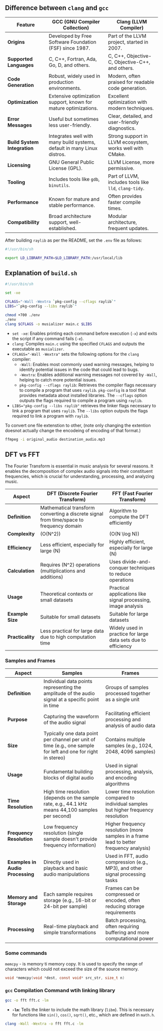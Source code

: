 ## Difference between `clang` and `gcc`

| Feature                    | GCC (GNU Compiler Collection)                               | Clang (LLVM Compiler)                                   |
|----------------------------|-------------------------------------------------------------|----------------------------------------------------------|
| **Origins**                | Developed by Free Software Foundation (FSF) since 1987.    | Part of the LLVM project, started in 2007.              |
| **Supported Languages**    | C, C++, Fortran, Ada, Go, D, and others.                    | C, C++, Objective-C, Objective-C++, and others.         |
| **Code Generation**        | Robust, widely used in production environments.             | Modern, often praised for readable code generation.     |
| **Optimization**           | Extensive optimization support, known for mature optimizations. | Excellent optimization with modern techniques.          |
| **Error Messages**         | Useful but sometimes less user-friendly.                    | Clear, detailed, and user-friendly diagnostics.          |
| **Build System Integration** | Integrates well with many build systems, default in many Linux distros. | Strong support in LLVM ecosystem, works well with CMake. |
| **Licensing**              | GNU General Public License (GPL).                            | LLVM License, more permissive.                           |
| **Tooling**                | Includes tools like `gdb`, `binutils`.                      | Part of LLVM, includes tools like `lld`, `clang-tidy`.  |
| **Performance**            | Known for mature and stable performance.                     | Often provides faster compile times.                    |
| **Compatibility**          | Broad architecture support, well-established.               | Modular architecture, frequent updates.                 |

After building `raylib` as per the README, set the `.env` file as follows:

```bash
#!/usr/bin/sh

export LD_LIBRARY_PATH=$LD_LIBRARY_PATH:/usr/local/lib
```

## Explanation of `build.sh`

```bash
#!/usr/bin/sh

set -xe

CFLAGS="-Wall -Wextra `pkg-config --cflags raylib`"
LIBS="`pkg-config --libs raylib`"

chmod +700 ./env
./env
clang $CFLAGS -o musializer main.c $LIBS
```

- `set -xe`: Enables printing each command before execution (`-x`) and exits the script if any command fails (`-e`).
- `clang`: Compiles `main.c` using the specified `CFLAGS` and outputs the executable as `musializer`.
- `CFLAGS="-Wall -Wextra"` sets the following options for the `clang` compiler:
  - `-Wall`: Enables most commonly used warning messages, helping to identify potential issues in the code that could lead to bugs.
  - `-Wextra`: Enables additional warning messages not covered by `-Wall`, helping to catch more potential issues.
  - `pkg-config --cflags raylib`: Retrieves the compiler flags necessary to compile a program that uses `raylib`. `pkg-config` is a tool that provides metadata about installed libraries. The `--cflags` option outputs the flags required to compile a program using `raylib`.
- `LIBS="pkg-config --libs raylib"` retrieves the linker flags necessary to link a program that uses `raylib`. The `--libs` option outputs the flags required to link a program with `raylib`.

To convert one file extenstion to other, (note only changing the extention doesnot actually change the encodeing of encoding of that format.)
```bash
ffmpeg -i original_audio destination_audio.mp3
```

## DFT vs FFT

The Fourier Transform is essential in music analysis for several reasons. It enables the decomposition of complex audio signals into their constituent frequencies, which is crucial for understanding, processing, and analyzing music. 

| **Aspect**            | **DFT (Discrete Fourier Transform)** | **FFT (Fast Fourier Transform)**  |
|-----------------------|--------------------------------------|-----------------------------------|
| **Definition**        | Mathematical transform converting a discrete signal from time/space to frequency domain | Algorithm to compute the DFT efficiently |
| **Complexity**        | \(O(N^2)\)                           | \(O(N \log N)\)                   |
| **Efficiency**        | Less efficient, especially for large \(N\) | Highly efficient, especially for large \(N\) |
| **Calculation**       | Requires \(N^2\) operations (multiplications and additions) | Uses divide-and-conquer techniques to reduce operations |
| **Usage**             | Theoretical contexts or small datasets | Practical applications like signal processing, image analysis |
| **Example Size**      | Suitable for small datasets          | Suitable for large datasets       |
| **Practicality**      | Less practical for large data due to high computation time | Widely used in practice for large data sets due to efficiency |

### Samples and Frames

| **Aspect**            | **Samples**                                               | **Frames**                                                 |
|-----------------------|-----------------------------------------------------------|------------------------------------------------------------|
| **Definition**        | Individual data points representing the amplitude of the audio signal at a specific point in time | Groups of samples processed together as a single unit |
| **Purpose**           | Capturing the waveform of the audio signal                | Facilitating efficient processing and analysis of audio data |
| **Size**              | Typically one data point per channel per unit of time (e.g., one sample for left and one for right in stereo) | Contains multiple samples (e.g., 1024, 2048, 4096 samples) |
| **Usage**             | Fundamental building blocks of digital audio              | Used in signal processing, analysis, and encoding algorithms |
| **Time Resolution**   | High time resolution (depends on the sample rate, e.g., 44.1 kHz means 44,100 samples per second) | Lower time resolution compared to individual samples but higher frequency resolution |
| **Frequency Resolution** | Low frequency resolution (single sample doesn't provide frequency information) | Higher frequency resolution (more samples in a frame lead to better frequency analysis) |
| **Examples in Audio Processing** | Directly used in playback and basic audio manipulations | Used in FFT, audio compression (e.g., MP3), and other signal processing tasks |
| **Memory and Storage** | Each sample requires storage (e.g., 16-bit or 24-bit per sample) | Frames can be compressed or encoded, often reducing storage requirements |
| **Processing**        | Real-time playback and simple transformations             | Batch processing, often requiring buffering and more computational power |


### Some commands
`memcpy` - is memory ti memory copy. It is used to specify the range of characters which could not exceed the size of the source  memory.
```c
void *memcpy(void *dest, const void* src_str, size_t n)
```

### `gcc` Compilation Command wtih linking library

```bash
gcc -o fft fft.c -lm
```
- **`-lm`**: Tells the linker to include the math library (`libm`). This is necessary for functions like `sin()`, `cos()`, `sqrt()`, etc., which are defined in `math.h`.


```bash
clang -Wall -Wextra -o fft fft.c -lm
```
